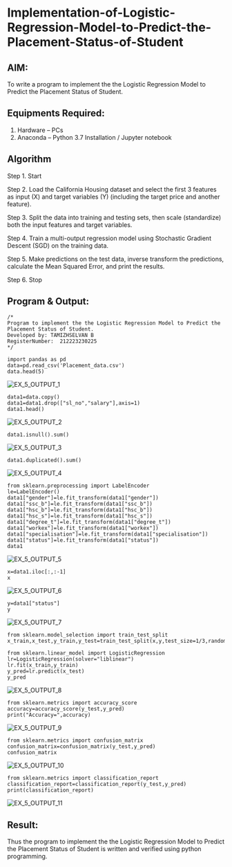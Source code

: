 # Implementation-of-Logistic-Regression-Model-to-Predict-the-Placement-Status-of-Student

## AIM:
To write a program to implement the the Logistic Regression Model to Predict the Placement Status of Student.

## Equipments Required:
1. Hardware – PCs
2. Anaconda – Python 3.7 Installation / Jupyter notebook

## Algorithm

Step 1. Start

Step 2. Load the California Housing dataset and select the first 3 features as input (X) and target variables (Y) (including the target price and another feature).

Step 3. Split the data into training and testing sets, then scale (standardize) both the input features and target variables.

Step 4. Train a multi-output regression model using Stochastic Gradient Descent (SGD) on the training data.

Step 5. Make predictions on the test data, inverse transform the predictions, calculate the Mean Squared Error, and print the results.

Step 6. Stop


## Program & Output:
```
/*
Program to implement the the Logistic Regression Model to Predict the Placement Status of Student.
Developed by: TAMIZHSELVAN B
RegisterNumber:  212223230225
*/
```
```
import pandas as pd
data=pd.read_csv('Placement_data.csv')
data.head(5)
```

![EX_5_OUTPUT_1](https://github.com/user-attachments/assets/54d9f9a5-9d11-49c5-a01a-189ac07b78e5)


```
data1=data.copy()
data1=data1.drop(["sl_no","salary"],axis=1)
data1.head()
```

![EX_5_OUTPUT_2](https://github.com/user-attachments/assets/f598fc13-a904-4d77-81eb-25552ef78823)


```
data1.isnull().sum()
```

![EX_5_OUTPUT_3](https://github.com/user-attachments/assets/71f3164b-f833-4232-b1af-a905a91eab17)


```
data1.duplicated().sum()
```

![EX_5_OUTPUT_4](https://github.com/user-attachments/assets/bfb2d297-205d-4c07-860d-602a336fef8b)



```
from sklearn.preprocessing import LabelEncoder
le=LabelEncoder()
data1["gender"]=le.fit_transform(data1["gender"])
data1["ssc_b"]=le.fit_transform(data1["ssc_b"])
data1["hsc_b"]=le.fit_transform(data1["hsc_b"])
data1["hsc_s"]=le.fit_transform(data1["hsc_s"])
data1["degree_t"]=le.fit_transform(data1["degree_t"])
data1["workex"]=le.fit_transform(data1["workex"])
data1["specialisation"]=le.fit_transform(data1["specialisation"])
data1["status"]=le.fit_transform(data1["status"])
data1
```


![EX_5_OUTPUT_5](https://github.com/user-attachments/assets/4d44591f-d7f1-495e-b8bf-66d236cc749c)


```
x=data1.iloc[:,:-1]
x
```


![EX_5_OUTPUT_6](https://github.com/user-attachments/assets/9ee120f6-ac1f-4cae-965c-8d419eea5198)



```
y=data1["status"]
y
```


![EX_5_OUTPUT_7](https://github.com/user-attachments/assets/03aafaff-ea53-4d99-8103-4f101ec4ac87)


```
from sklearn.model_selection import train_test_split
x_train,x_test,y_train,y_test=train_test_split(x,y,test_size=1/3,random_state=0)
```
```
from sklearn.linear_model import LogisticRegression
lr=LogisticRegression(solver="liblinear")
lr.fit(x_train,y_train)
y_pred=lr.predict(x_test)
y_pred
```

![EX_5_OUTPUT_8](https://github.com/user-attachments/assets/696ee833-e3aa-4d8f-bd69-591b0e988bec)


```
from sklearn.metrics import accuracy_score
accuracy=accuracy_score(y_test,y_pred)
print("Accuracy=",accuracy)
```

![EX_5_OUTPUT_9](https://github.com/user-attachments/assets/ea410d17-6d07-4a3d-bebc-af86c81b5623)


```
from sklearn.metrics import confusion_matrix
confusion_matrix=confusion_matrix(y_test,y_pred)
confusion_matrix
```

![EX_5_OUTPUT_10](https://github.com/user-attachments/assets/9327aad4-bf0d-42e8-90e9-a347a8ec77a8)


```
from sklearn.metrics import classification_report
classification_report=classification_report(y_test,y_pred)
print(classification_report)
```

![EX_5_OUTPUT_11](https://github.com/user-attachments/assets/108a6acb-4eda-45aa-b02a-7f1c0029ccb0)




## Result:
Thus the program to implement the the Logistic Regression Model to Predict the Placement Status of Student is written and verified using python programming.
